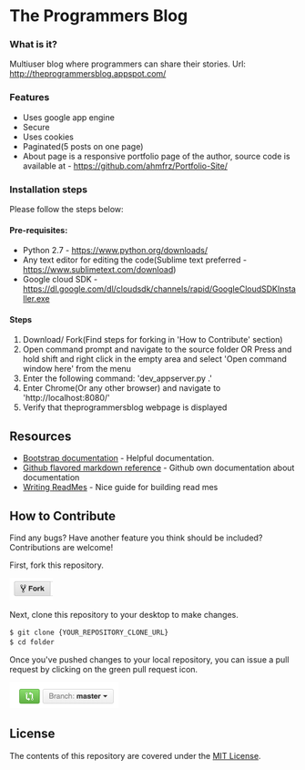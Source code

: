 # The Programmers Blog
 
### What is it?
 Multiuser blog where programmers can share their stories. Url: http://theprogrammersblog.appspot.com/
 
### Features
 * Uses google app engine
 * Secure
 * Uses cookies
 * Paginated(5 posts on one page)
 * About page is a responsive portfolio page of the author, source code is available at - https://github.com/ahmfrz/Portfolio-Site/
 
### Installation steps
 Please follow the steps below:
 
 #### Pre-requisites:
 * Python 2.7 - https://www.python.org/downloads/
 * Any text editor for editing the code(Sublime text preferred - https://www.sublimetext.com/download)
 * Google cloud SDK - https://dl.google.com/dl/cloudsdk/channels/rapid/GoogleCloudSDKInstaller.exe
 
 #### Steps
 1. Download/ Fork(Find steps for forking in 'How to Contribute' section)
 2. Open command prompt and navigate to the source folder
 OR Press and hold shift and right click in the empty area and select 'Open command window here' from the menu
 3. Enter the following command:
 'dev_appserver.py .'
 4. Enter Chrome(Or any other browser) and navigate to 'http://localhost:8080/'
 5. Verify that theprogrammersblog webpage is displayed
 
 ## Resources

* [Bootstrap documentation](http://getbootstrap.com/) - Helpful documentation.
* [Github flavored markdown reference](https://help.github.com/categories/writing-on-github/) - Github own documentation about documentation
* [Writing ReadMes](https://github.com/udacity/ud777-writing-readmes/edit/master/README.md) - Nice guide for building read mes

## How to Contribute

Find any bugs? Have another feature you think should be included? Contributions are welcome!

First, fork this repository.

![Fork Icon](fork-icon.png)

Next, clone this repository to your desktop to make changes.

```sh
$ git clone {YOUR_REPOSITORY_CLONE_URL}
$ cd folder
```

Once you've pushed changes to your local repository, you can issue a pull request by clicking on the green pull request icon.

![Pull Request Icon](pull-request-icon.png)

## License

The contents of this repository are covered under the [MIT License](LICENSE).
